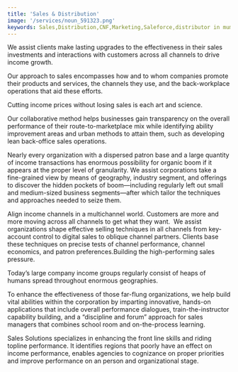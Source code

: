 ```yaml
---
title: 'Sales & Distribution'
image: '/services/noun_591323.png'
keywords: Sales,Distribution,CNF,Marketing,Saleforce,distributor in mumbai,CNF in Mumbai
---
```


We assist clients make lasting upgrades to the effectiveness in their sales investments and interactions with customers across all channels to drive income growth.

Our approach to sales encompasses how and to whom companies promote their products and services, the channels they use, and the back-workplace operations that aid these efforts.&nbsp;

Cutting income prices without losing sales is each art and science.

Our collaborative method helps businesses gain transparency on the overall performance of their route-to-marketplace mix while identifying ability improvement areas and urban methods to attain them, such as developing lean back-office sales operations.

Nearly every organization with a dispersed patron base and a large quantity of income transactions has enormous possibility for organic boom if it appears at the proper level of granularity. We assist corporations take a fine-grained view by means of geography, industry segment, and offerings to discover the hidden pockets of boom—including regularly left out small and medium-sized business segments—after which tailor the techniques and approaches needed to seize them.

Align income channels in a multichannel world. Customers are more and more moving across all channels to get what they want.&nbsp; We assist organizations shape effective selling techniques in all channels from key-account control to digital sales to oblique channel partners. Clients base these techniques on precise tests of channel performance, channel economics, and patron preferences.Building the high-performing sales pressure.

Today’s large company income groups regularly consist of heaps of humans spread throughout enormous geographies.

To enhance the effectiveness of those far-flung organizations, we help build vital abilities within the corporation by imparting innovative, hands-on applications that include overall performance dialogues, train-the-instructor capability building, and a “discipline and forum” approach for sales managers that combines school room and on-the-process learning.

Sales Solutions specializes in enhancing the front line skills and riding topline performance. It identifies regions that poorly have an effect on income performance, enables agencies to cognizance on proper priorities and improve performance on an person and organizational stage.



